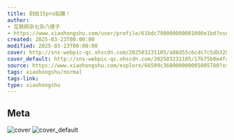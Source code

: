 ```yaml
---
title: 别给15pro贴膜！
author:
- 互联网杂七杂八搭子
- https://www.xiaohongshu.com/user/profile/61bdc798000000001000e1bd?xsec_token=undefined
created: 2025-03-23T00:00:00
modified: 2025-03-23T00:00:00
cover: http://sns-webpic-qc.xhscdn.com/202503231105/a88d55c6cdc7c5db32071ecf047e6ab9/1040g0083136d9a6i7i005odtouc41odtsjsr8h8!nc_n_webp_prv_1
cover_default: http://sns-webpic-qc.xhscdn.com/202503231105/17b75b0e4fa3e1f5a63dc057e04568d0/1040g0083136d9a6i7i005odtouc41odtsjsr8h8!nc_n_webp_mw_1
source: https://www.xiaohongshu.com/explore/66509c360000000005005780?xsec_token=ABOgWojuAKyoi84xdpcwjoEcs8DMRa5AAdngEPbZUW3Tw=
tags: xiaohongshu/normal
tags-link:
type: xiaohongshu
---
```


## Meta

![cover](http://sns-webpic-qc.xhscdn.com/202503231105/a88d55c6cdc7c5db32071ecf047e6ab9/1040g0083136d9a6i7i005odtouc41odtsjsr8h8!nc_n_webp_prv_1)
![cover_default](http://sns-webpic-qc.xhscdn.com/202503231105/17b75b0e4fa3e1f5a63dc057e04568d0/1040g0083136d9a6i7i005odtouc41odtsjsr8h8!nc_n_webp_mw_1)

